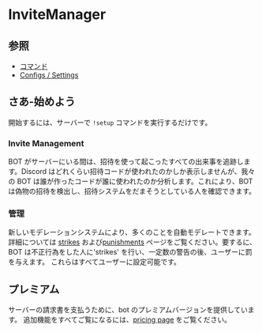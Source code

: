 # InviteManager

## 参照

- [コマンド](/ja/reference/commands.md)
- [Configs / Settings](/ja/reference/settings.md)

## さあ-始めよう

開始するには、サーバーで `!setup` コマンドを実行するだけです。

### Invite Management

BOT がサーバーにいる間は、招待を使って起こったすべての出来事を追跡します。Discord はどれくらい招待コードが使われたのかしか表示しませんが、我々の BOT は誰が作ったコードが誰に使われたのか分析します。これにより、BOT は偽物の招待を検出し、招待システムをだまそうとしている人を確認できます。

### 管理

新しいモデレーションシステムにより、多くのことを自動モデレートできます。詳細については [strikes](/ja/modules/moderation/strikes.md) および[punishments](/ja/modules/moderation/punishments.md) ページをご覧ください。要するに、BOT は不正行為をした人に'strikes' を行い、一定数の警告の後、ユーザーに罰を与えます。 これらはすべてユーザーに設定可能です。

## プレミアム

サーバーの請求書を支払うために、bot のプレミアムバージョンを提供しています。 追加機能をすべてご覧になるには、[pricing page]() をご覧ください。
